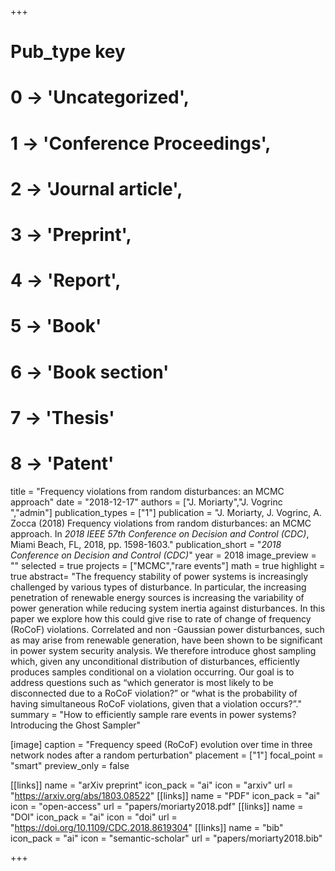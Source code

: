+++
# Pub_type key
# 0 -> 'Uncategorized',
# 1 -> 'Conference Proceedings',
# 2 -> 'Journal article',
# 3 -> 'Preprint',
# 4 -> 'Report',
# 5 -> 'Book'
# 6 -> 'Book section'
# 7 -> 'Thesis'
# 8 -> 'Patent'

title = "Frequency violations from random disturbances: an MCMC approach"
date = "2018-12-17"
authors = ["J. Moriarty","J. Vogrinc ","admin"]
publication_types = ["1"]
publication =  "J. Moriarty, J. Vogrinc, A. Zocca (2018) Frequency violations from random disturbances: an MCMC approach. In _2018 IEEE 57th Conference on Decision and Control (CDC)_,  Miami Beach, FL, 2018, pp. 1598-1603."
publication_short = "_2018 Conference on Decision and Control (CDC)_"
year = 2018
image_preview = ""
selected = true
projects = ["MCMC","rare events"]
math = true
highlight = true
abstract= "The frequency stability of power systems is increasingly challenged by various types of disturbance. In particular, the increasing penetration of renewable energy sources is increasing the variability of power generation while reducing system inertia against disturbances. In this paper we explore how this could give rise to rate of change of frequency (RoCoF) violations. Correlated and non -Gaussian power disturbances, such as may arise from renewable generation, have been shown to be significant in power system security analysis. We therefore introduce ghost sampling which, given any unconditional distribution of disturbances, efficiently produces samples conditional on a violation occurring. Our goal is to address questions such as “which generator is most likely to be disconnected due to a RoCoF violation?” or “what is the probability of having simultaneous RoCoF violations, given that a violation occurs?”."
summary = "How to efficiently sample rare events in power systems? Introducing the Ghost Sampler"

[image]
  caption = "Frequency speed (RoCoF) evolution over time in three network nodes after a random perturbation"
  placement = ["1"]
  focal_point = "smart"
  preview_only = false

[[links]]
  name = "arXiv preprint"
  icon_pack = "ai"
  icon = "arxiv"
  url = "https://arxiv.org/abs/1803.08522"
[[links]]
  name = "PDF"
  icon_pack = "ai"
  icon = "open-access"
  url = "papers/moriarty2018.pdf"
[[links]]
  name = "DOI"
  icon_pack = "ai"
  icon = "doi"
  url = "https://doi.org/10.1109/CDC.2018.8619304"
[[links]]
  name = "bib"
  icon_pack = "ai"
  icon = "semantic-scholar"
  url = "papers/moriarty2018.bib"

+++
